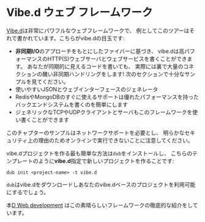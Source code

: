 # Vibe.d ウェブ フレームワーク

[Vibe.d](http://vibed.org)は非常にパワフルなウェブフレームワークで、
例としてこのツアーはそれで書かれています。こちらがvibe.dの目玉です:

* **非同期I/O**のアプローチをもとにしたファイバーに基づき、
  vibe.dは高パフォーマンスのHTTP(S)ウェブサーバとウェブサービスを書くことができます。
  あなたが同期的に見えるコードを書いても、
  実際には裏で大量のコネクションの醜い非同期ハンドリングをします!
  次のセクションで十分なサンプルを見てください。
* 使いやすいJSONとウェブインターフェースのジェネレータ
* RedisやMongoDBのすぐに使えるサポートは優れたパフォーマンスを持ったバックエンドシステムを書くのを簡単にします
* ジェネリックなTCPやUDPクライアントとサーバもこのフレームワークを使い書くことができます

このチャプターのサンプルはネットワークサポートを必要とし、
明らかなセキュリティ上の理由のためオンラインで実行できないことに注意してください。

vibe.dプロジェクトを作る最も簡単な方法は`dub`をインストールし、
こちらのテンプレートのように**vibe.d**指定で新しいプロジェクトを作ることです:

    dub init <project-name> -t vibe.d

`dub`はvibe.dをダウンロードしあなたのvibe.dベースのプロジェクトを利用可能にするでしょう。

本[D Web development](https://www.packtpub.com/web-development/d-web-development)
はこの素晴らしいフレームワークの徹底的な紹介をしています。
